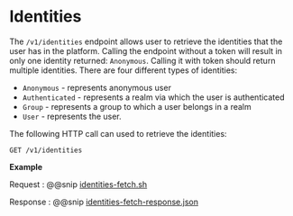 # Identities

The `/v1/identities` endpoint allows user to retrieve the identities that the user has in the platform. Calling the endpoint without a token will result in only one identity returned: `Anonymous`.
Calling it with token should return multiple identities. There are four different types of identities:

- `Anonymous` - represents anonymous user
- `Authenticated` - represents a realm via which the user is authenticated
- `Group` - represents a group to which a user belongs in a realm
- `User` - represents the user.

The following HTTP call can used to retrieve the identities:
```
GET /v1/identities
```

**Example**

Request
:   @@snip [identities-fetch.sh](assets/identities/identities-fetch.sh)

Response
:   @@snip [identities-fetch-response.json](assets/identities/identities-fetch-response.json)
